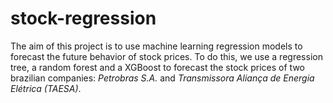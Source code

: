 # stock-regression

The aim of this project is to use machine learning regression models to forecast the future behavior of stock prices. To do this, we use a regression tree, a random forest and a XGBoost to forecast the stock prices of two brazilian companies: *Petrobras S.A.* and *Transmissora Aliança de Energia Elétrica (TAESA)*. 
